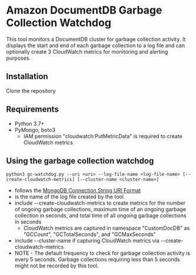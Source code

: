# Amazon DocumentDB Garbage Collection Watchdog
This tool monitors a DocumentDB cluster for garbage collection activity. It displays the start and end of each garbage collection to a log file and can optionally create 3 CloudWatch metrics for monitoring and alerting purposes.

## Installation
Clone the repository

## Requirements
* Python 3.7+
* PyMongo, boto3
  * IAM permission "cloudwatch:PutMetricData" is required to create CloudWatch metrics 

## Using the garbage collection watchdog
```
python3 gc-watchdog.py --uri <uri> --log-file-name <log-file-name> [--create-cloudwatch-metrics] [--cluster-name <cluster-name>]
```

* <uri> follows the [MongoDB Connection String URI Format](https://www.mongodb.com/docs/manual/reference/connection-string/)
* <log-file-name> is the name of the log file created by the tool 
* include --create-cloudwatch-metrics to create metrics for the number of ongoing garbage collections, maximum time of an ongoing garbage collection in seconds, and total time of all ongoing garbage collections in seconds
  * CloudWatch metrics are captured in namespace "CustomDocDB" as "GCCount", "GCTotalSeconds", and "GCMaxSeconds"
* include --cluster-name <cluster-name> if capturing CloudWatch metrics via --create-cloudwatch-metrics
* NOTE - The default frequency to check for garbage collection activity is every 5 seconds. Garbage collections requiring less than 5 seconds might not be recorded by this tool. 
